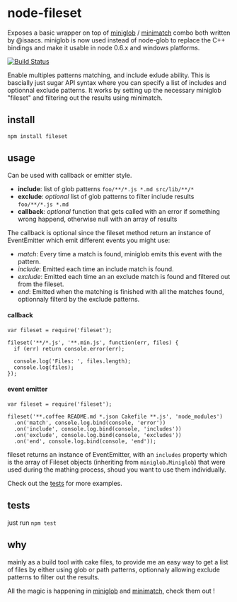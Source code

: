 # node-fileset

Exposes a basic wrapper on top of [miniglob](https://github.com/isaacs/miniglob) / [minimatch](https://github.com/isaacs/minimatch) combo both written by @isaacs. miniglob is now used instead of node-glob to replace the C++ bindings and make it usable in node 0.6.x and windows platforms.

[![Build Status](https://secure.travis-ci.org/isaacs/minimatch.png)](http://travis-ci.org/isaacs/minimatch)

Enable multiples patterns matching, and include exlude ability. This is bascially just sugar API syntax where you can specify a list of includes and optionnal exclude patterns. It works by setting up the necessary miniglob "fileset" and filtering out the results using minimatch.

## install

    npm install fileset

## usage

Can be used with callback or emitter style.

* **include**: list of glob patterns `foo/**/*.js *.md src/lib/**/*`
* **exclude**: *optional* list of glob patterns to filter include results `foo/**/*.js *.md`
* **callback**: *optional* function that gets called with an error if something wrong happend, otherwise null with an array of results

The callback is optional since the fileset method return an instance of EventEmitter which emit different events you might use:

* *match*: Every time a match is found, miniglob emits this event with the pattern.
* *include*: Emitted each time an include match is found.
* *exclude*: Emitted each time an an exclude match is found and filtered out from the fileset.
* *end*:  Emitted when the matching is finished with all the matches found, optionnaly filterd by the exclude patterns.

#### callback

    var fileset = require('fileset');

    fileset('**/*.js', '**.min.js', function(err, files) {
      if (err) return console.error(err);

      console.log('Files: ', files.length);
      console.log(files);
    });


#### event emitter

    var fileset = require('fileset');

    fileset('**.coffee README.md *.json Cakefile **.js', 'node_modules')
      .on('match', console.log.bind(console, 'error'))
      .on('include', console.log.bind(console, 'includes'))
      .on('exclude', console.log.bind(console, 'excludes'))
      .on('end', console.log.bind(console, 'end'));

fileset returns an instance of EventEmitter, with an `includes` property which is the array of Fileset objects (inheriting from `miniglob.Miniglob`) that were used during the mathing process, shoud you want to use them individually.

Check out the [tests](https://github.com/mklabs/node-fileset/tree/master/tests) for more examples.

## tests

just run `npm test`

## why

mainly as a build tool with cake files, to provide me an easy way to get a list of files by either using glob or path patterns, optionnaly allowing exclude patterns to filter out the results.

All the magic is happening in [miniglob](https://github.com/isaacs/miniglob) and [minimatch](https://github.com/isaacs/minimatch), check them out !
